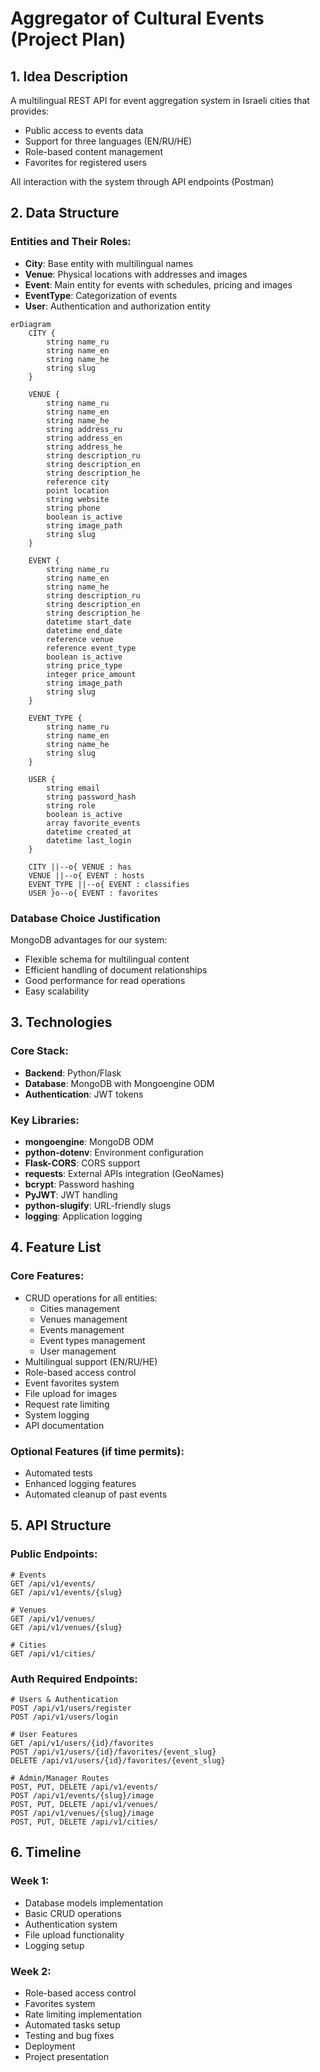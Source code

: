# Aggregator of Cultural Events (Project Plan)

## 1. Idea Description
A multilingual REST API for event aggregation system in Israeli cities that provides:
- Public access to events data
- Support for three languages (EN/RU/HE)
- Role-based content management
- Favorites for registered users

All interaction with the system through API endpoints (Postman)

## 2. Data Structure

### Entities and Their Roles:
- **City**: Base entity with multilingual names
- **Venue**: Physical locations with addresses and images
- **Event**: Main entity for events with schedules, pricing and images
- **EventType**: Categorization of events
- **User**: Authentication and authorization entity

```mermaid
erDiagram
    CITY {
        string name_ru
        string name_en
        string name_he
        string slug
    }
    
    VENUE {
        string name_ru
        string name_en
        string name_he
        string address_ru
        string address_en
        string address_he
        string description_ru
        string description_en
        string description_he
        reference city
        point location
        string website
        string phone
        boolean is_active
        string image_path
        string slug
    }
    
    EVENT {
        string name_ru
        string name_en
        string name_he
        string description_ru
        string description_en
        string description_he
        datetime start_date
        datetime end_date
        reference venue
        reference event_type
        boolean is_active
        string price_type
        integer price_amount
        string image_path
        string slug
    }
    
    EVENT_TYPE {
        string name_ru
        string name_en
        string name_he
        string slug
    }
    
    USER {
        string email
        string password_hash
        string role
        boolean is_active
        array favorite_events
        datetime created_at
        datetime last_login
    }

    CITY ||--o{ VENUE : has
    VENUE ||--o{ EVENT : hosts
    EVENT_TYPE ||--o{ EVENT : classifies
    USER }o--o{ EVENT : favorites
```

### Database Choice Justification
MongoDB advantages for our system:
- Flexible schema for multilingual content
- Efficient handling of document relationships
- Good performance for read operations
- Easy scalability

## 3. Technologies

### Core Stack:
- **Backend**: Python/Flask
- **Database**: MongoDB with Mongoengine ODM
- **Authentication**: JWT tokens

### Key Libraries:
- **mongoengine**: MongoDB ODM
- **python-dotenv**: Environment configuration
- **Flask-CORS**: CORS support
- **requests**: External APIs integration (GeoNames)
- **bcrypt**: Password hashing
- **PyJWT**: JWT handling
- **python-slugify**: URL-friendly slugs
- **logging**: Application logging

## 4. Feature List

### Core Features:
- CRUD operations for all entities:
  - Cities management
  - Venues management
  - Events management
  - Event types management
  - User management
- Multilingual support (EN/RU/HE)
- Role-based access control
- Event favorites system
- File upload for images
- Request rate limiting
- System logging
- API documentation

### Optional Features (if time permits):
- Automated tests
- Enhanced logging features
- Automated cleanup of past events

## 5. API Structure

### Public Endpoints:
```
# Events
GET /api/v1/events/
GET /api/v1/events/{slug}

# Venues
GET /api/v1/venues/
GET /api/v1/venues/{slug}

# Cities
GET /api/v1/cities/
```

### Auth Required Endpoints:
```
# Users & Authentication
POST /api/v1/users/register
POST /api/v1/users/login

# User Features
GET /api/v1/users/{id}/favorites
POST /api/v1/users/{id}/favorites/{event_slug}
DELETE /api/v1/users/{id}/favorites/{event_slug}

# Admin/Manager Routes
POST, PUT, DELETE /api/v1/events/
POST /api/v1/events/{slug}/image
POST, PUT, DELETE /api/v1/venues/
POST /api/v1/venues/{slug}/image
POST, PUT, DELETE /api/v1/cities/
```

## 6. Timeline

### Week 1:
- Database models implementation
- Basic CRUD operations
- Authentication system
- File upload functionality
- Logging setup

### Week 2:
- Role-based access control
- Favorites system
- Rate limiting implementation
- Automated tasks setup
- Testing and bug fixes
- Deployment
- Project presentation

